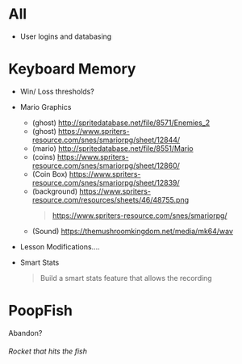 # All

- User logins and databasing


# Keyboard Memory

- Win/ Loss thresholds?


- Mario Graphics

  - (ghost) http://spritedatabase.net/file/8571/Enemies_2
  - (ghost) https://www.spriters-resource.com/snes/smariorpg/sheet/12844/
  - (mario) http://spritedatabase.net/file/8551/Mario
  - (coins) https://www.spriters-resource.com/snes/smariorpg/sheet/12860/
  - (Coin Box) https://www.spriters-resource.com/snes/smariorpg/sheet/12839/
  - (background) https://www.spriters-resource.com/resources/sheets/46/48755.png
    > https://www.spriters-resource.com/snes/smariorpg/
  - (Sound) https://themushroomkingdom.net/media/mk64/wav



- Lesson Modifications....


- Smart Stats
  > Build a smart stats feature that allows the recording



# PoopFish

Abandon?

###### Rocket that hits the fish
